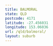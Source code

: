 ```yaml
---
title: BALMORAL
state: QLD
postcode: 4171
latitude: -27.456031
longitude: 153.06036
url: /qld/balmoral/
layout: suburb
---
```

